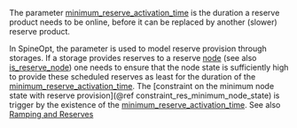 The parameter [minimum\_reserve\_activation\_time](@ref) is the duration
a reserve product needs to be online, before it can be replaced by another (slower) reserve product.

In SpineOpt, the parameter is used to model reserve provision through storages. If a storage provides
reserves to a reserve [node](@ref) (see also [is\_reserve\_node](@ref)) one needs to ensure that the node state
is sufficiently high to provide these scheduled reserves as least for the duration of the [minimum\_reserve\_activation\_time](@ref).
The [constraint on the minimum node state with reserve provision](@ref constraint_res_minimum_node_state) is trigger by the existence of the [minimum\_reserve\_activation\_time](@ref). See also [Ramping and Reserves](@ref)
